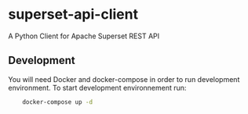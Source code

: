 # superset-api-client
A Python Client for Apache Superset REST API

## Development

You will need Docker and docker-compose in order to run development environment.
To start development environnement run:

```bash
    docker-compose up -d
```
